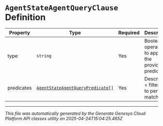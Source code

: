 # `AgentStateAgentQueryClause` Definition

| Property | Type | Required | Description |
|----------|------|----------|-------------|
| type | `string` | Yes | Boolean operation to apply to the provided predicates |
| predicates | [`AgentStateAgentQueryPredicate[]`](agentstateagentquerypredicate-definition.md) | Yes | Describes a <dimension> = <value> filter used to perform matching |

---

*This file was automatically generated by the Generate Genesys Cloud Platform API classes utility on 2025-04-24T15:04:25.465Z*